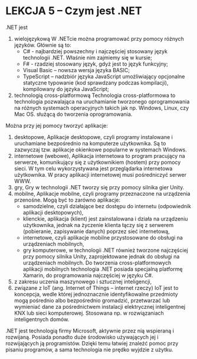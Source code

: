 # LEKCJA 5 – Czym jest .NET
.NET jest
1. wielojęzykową
	W .NETcie  można programować przy pomocy różnych języków. Głównie są to:
	* C# - najbardziej powszechny i najczęściej stosowany język technologii .NET. Właśnie nim zajmiemy się w kursie;
	* F# - rzadziej stosowany język, gdyż jest to język funkcyjny;
	* Visual Basic – nowsza wersja języka BASIC;
	* TypeScript – nadzbiór języka JavaScript umożliwiający opcjonalne statyczne typowanie (kod sprawdzany podczas kompilacji), kompilowany do języka JavaScript;
2. technologią cross-platformową
	Technologia cross-platformowa to technologia pozwalająca na uruchamianie tworzonego oprogramowania na różnych systemach operacyjnych takich jak np. Windows, Linux, czy Mac OS.
służącą do tworzenia oprogramowania.

Można przy jej pomocy tworzyć aplikacje:
1. desktopowe,
	Aplikacje desktopowe, czyli programy instalowane i uruchamiane bezpośrednio na komputerze użytkownika. Są to zazwyczaj tzw. aplikacje okienkowe popularne w systemach Windows.
2. internetowe (webowe),
	Aplikacja internetowa to program pracujący na serwerze, komunikujący się z użytkownikiem (hostem) przy pomocy sieci. W tym celu wykorzystywana jest przeglądarka internetowa użytkownika. W pracy aplikacji internetowej musi pośredniczyć serwer WWW.
3. gry,
	Gry w technologii .NET tworzy się przy pomocy silnika gier Unity.
4. mobilne,
	Aplikacje mobilne, czyli programy przeznaczone na urządzenia przenośne. Mogą być to zarówno aplikacje:
	* samodzielne, czyli działające bez dostępu do internetu (odpowiednik aplikacji desktopowych),
	* klienckie, aplikacja (klient) jest zainstalowana i działa na urządzeniu użytkownika, jednak na życzenie klienta łączy się z serwerem (pobieranie, zapisywanie danych) poprzez sieć internetową,
	* internetowe, czyli aplikacje mobilne przystosowane do obsługi na urządzeniach mobilnych,
	* gry komputerowe, w technologii .NET również tworzone najczęściej przy pomocy silnika Unity, zaprojektowane jednak do obsługi na urządzeniach mobilnych.
	Do tworzenia cross-platformowych aplikacji mobilnych technologia .NET posiada specjalną platformę Xamarin, do programowania najczęściej w języku C#.
5. z zakresu uczenia maszynowego i sztucznej inteligencji,
6. związane z IoT (ang. Internet of Things – internet rzeczy)
	IoT jest to koncepcja, wedle której jednoznacznie identyfikowalne przedmioty mogą pośrednio albo bezpośrednio gromadzić, przetwarzać lub wymieniać dane za pośrednictwem instalacji elektrycznej inteligentnej KNX lub sieci komputerowej. Stosowana np. w rozwiązaniach inteligentnych domów.

.NET jest technologią firmy Microsoft, aktywnie przez nią wspieraną i rozwijaną. Posiada ponadto duże środowisko używających jej i rozwijających ją programistów. Dzięki temu łatwiej znaleźć pomoc przy pisaniu programów, a sama technologia nie prędko wyjdzie z użytku.
